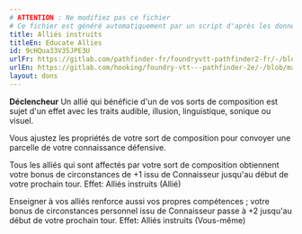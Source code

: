 ```yaml
---
# ATTENTION : Ne modifiez pas ce fichier
# Ce fichier est généré automatiquement par un script d'après les données du module Foundry VTT officiel et de sa traduction
title: Alliés instruits
titleEn: Educate Allies
id: 9cHQua33V35JPE3U
urlFr: https://gitlab.com/pathfinder-fr/foundryvtt-pathfinder2-fr/-/blob/master/data/feats/9cHQua33V35JPE3U.htm
urlEn: https://gitlab.com/hooking/foundry-vtt---pathfinder-2e/-/blob/master/packs/data/feats.db/educate-allies.json
layout: dons
---
```

**Déclencheur** Un allié qui bénéficie d'un de vos sorts de composition est sujet d'un effet avec les traits audible, illusion, linguistique, sonique ou visuel.

Vous ajustez les propriétés de votre sort de composition pour convoyer une parcelle de votre connaissance défensive.

Tous les alliés qui sont affectés par votre sort de composition obtiennent votre bonus de circonstances de +1 issu de Connaisseur jusqu'au début de votre prochain tour. Effet: Alliés instruits (Allié)

Enseigner à vos alliés renforce aussi vos propres compétences ; votre bonus de circonstances personnel issu de Connaisseur passe à +2 jusqu'au début de votre prochain tour. Effet: Alliés instruits (Vous-même)
